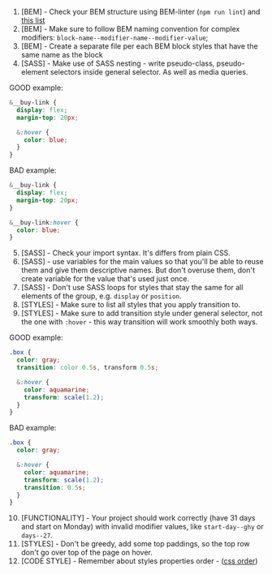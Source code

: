 1. [BEM] - Check your BEM structure using BEM-linter (`npm run lint`) and
[this list](https://mate-academy.github.io/fe-program/css/typical-bem-mistakes)
2. [BEM] - Make sure to follow BEM naming convention for complex modifiers:
`block-name--modifier-name--modifier-value`;
3. [BEM] - Create a separate file per each BEM block styles that have the same
   name as the block
4. [SASS] - Make use of SASS nesting - write pseudo-class, pseudo-element
selectors inside general selector. As well as media queries.

GOOD example:
```scss
&__buy-link {
  display: flex;
  margin-top: 20px;

  &:hover {
    color: blue;
  }
}
```

BAD example:
```scss
&__buy-link {
  display: flex;
  margin-top: 20px;
}

&__buy-link:hover {
  color: blue;
}
```

5. [SASS] - Check your import syntax. It's differs from plain CSS.
6. [SASS] - use variables for the main values so that you'll be able to reuse
them and give them descriptive names. But don't overuse them, don't create
variable for the value that's used just once.
7. [SASS] - Don't use SASS loops for styles that stay the same for all elements
of the group, e.g. `display` or `position`.
8. [STYLES] - Make sure to list all styles that you apply transition to.
9. [STYLES] - Make sure to add transition style under general selector, not the
one with `:hover` - this way transition will work smoothly both ways.

GOOD example:
```scss
.box {
  color: gray;
  transition: color 0.5s, transform 0.5s;

  &:hover {
    color: aquamarine;
    transform: scale(1.2);
  }
}
```

BAD example:
```scss
.box {
  color: gray;

  &:hover {
    color: aquamarine;
    transform: scale(1.2);
    transition: 0.5s;
  }
}
```

10. [FUNCTIONALITY] - Your project should work correctly (have 31 days and start
on Monday) with invalid modifier values, like `start-day--ghy` or `days--27`.
11. [STYLES] - Don't be greedy, add some top paddings, so the top row don't go over
top of the page on hover.
12. [CODE STYLE] - Remember about styles properties order - ([css order](https://github.com/necolas/idiomatic-css#declaration-order))
